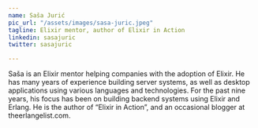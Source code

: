 ```yaml
---
name: Saša Jurić
pic_url: "/assets/images/sasa-juric.jpeg"
tagline: Elixir mentor, author of Elixir in Action
linkedin: sasajuric
twitter: sasajuric

---
```

Saša is an Elixir mentor helping companies with the adoption of Elixir. He has many years of experience building server systems, as well as desktop applications using various languages and technologies. For the past nine years, his focus has been on building backend systems using Elixir and Erlang. He is the author of “Elixir in Action”, and an occasional blogger at theerlangelist.com.
